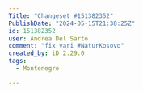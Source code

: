 ```yaml
---
Title: "Changeset #151382352"
PublishDate: "2024-05-15T21:38:25Z"
id: 151382352
user: Andrea Del Sarto
comment: "fix vari #NaturKosovo"
created_by: iD 2.29.0
tags:
  - Montenegro

---
```

